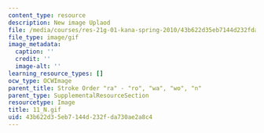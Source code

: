 ```yaml
---
content_type: resource
description: New image Uplaod
file: /media/courses/res-21g-01-kana-spring-2010/43b622d35eb7144d232fda730ae2a8c4_11_N.gif
file_type: image/gif
image_metadata:
  caption: ''
  credit: ''
  image-alt: ''
learning_resource_types: []
ocw_type: OCWImage
parent_title: Stroke Order "ra" - "ro", "wa", "wo", "n"
parent_type: SupplementalResourceSection
resourcetype: Image
title: 11_N.gif
uid: 43b622d3-5eb7-144d-232f-da730ae2a8c4
---
```

